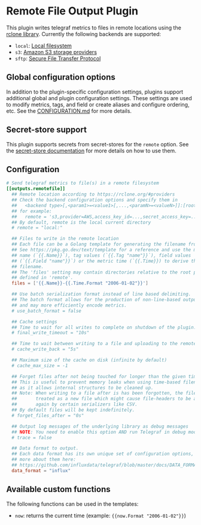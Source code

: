 # Remote File Output Plugin

This plugin writes telegraf metrics to files in remote locations using the
[rclone library](https://rclone.org). Currently the following backends are
supported:

- `local`: [Local filesystem](https://rclone.org/local/)
- `s3`: [Amazon S3 storage providers](https://rclone.org/s3/)
- `sftp`: [Secure File Transfer Protocol](https://rclone.org/sftp/)

## Global configuration options <!-- @/docs/includes/plugin_config.md -->

In addition to the plugin-specific configuration settings, plugins support
additional global and plugin configuration settings. These settings are used to
modify metrics, tags, and field or create aliases and configure ordering, etc.
See the [CONFIGURATION.md][CONFIGURATION.md] for more details.

[CONFIGURATION.md]: ../../../docs/CONFIGURATION.md#plugins

## Secret-store support

This plugin supports secrets from secret-stores for the `remote` option.
See the [secret-store documentation][SECRETSTORE] for more details on how
to use them.

[SECRETSTORE]: ../../../docs/CONFIGURATION.md#secret-store-secrets

## Configuration

```toml @sample.conf
# Send telegraf metrics to file(s) in a remote filesystem
[[outputs.remotefile]]
  ## Remote location according to https://rclone.org/#providers
  ## Check the backend configuration options and specify them in
  ##   <backend type>[,<param1>=<value1>[,...,<paramN>=<valueN>]]:[root]
  ## for example:
  ##   remote = 's3,provider=AWS,access_key_id=...,secret_access_key=...,session_token=...,region=us-east-1:mybucket'
  ## By default, remote is the local current directory
  # remote = "local:"

  ## Files to write in the remote location
  ## Each file can be a Golang template for generating the filename from metrics.
  ## See https://pkg.go.dev/text/template for a reference and use the metric
  ## name (`{{.Name}}`), tag values (`{{.Tag "name"}}`), field values
  ## (`{{.Field "name"}}`) or the metric time (`{{.Time}}) to derive the
  ## filename.
  ## The 'files' setting may contain directories relative to the root path
  ## defined in 'remote'.
  files = ['{{.Name}}-{{.Time.Format "2006-01-02"}}']

  ## Use batch serialization format instead of line based delimiting.
  ## The batch format allows for the production of non-line-based output formats
  ## and may more efficiently encode metrics.
  # use_batch_format = false

  ## Cache settings
  ## Time to wait for all writes to complete on shutdown of the plugin.
  # final_write_timeout = "10s"

  ## Time to wait between writing to a file and uploading to the remote location
  # cache_write_back = "5s"

  ## Maximum size of the cache on disk (infinite by default)
  # cache_max_size = -1

  ## Forget files after not being touched for longer than the given time
  ## This is useful to prevent memory leaks when using time-based filenames
  ## as it allows internal structures to be cleaned up.
  ## Note: When writing to a file after is has been forgotten, the file is
  ##       treated as a new file which might cause file-headers to be appended
  ##       again by certain serializers like CSV.
  ## By default files will be kept indefinitely.
  # forget_files_after = "0s"

  ## Output log messages of the underlying library as debug messages
  ## NOTE: You need to enable this option AND run Telegraf in debug mode!
  # trace = false

  ## Data format to output.
  ## Each data format has its own unique set of configuration options, read
  ## more about them here:
  ## https://github.com/influxdata/telegraf/blob/master/docs/DATA_FORMATS_OUTPUT.md
  data_format = "influx"
```

## Available custom functions

The following functions can be used in the templates:

- `now`: returns the current time (example: `{{now.Format "2006-01-02"}}`)
